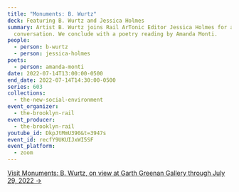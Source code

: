 ```yaml
---
title: "Monuments: B. Wurtz"
deck: Featuring B. Wurtz and Jessica Holmes
summary: Artist B. Wurtz joins Rail ArTonic Editor Jessica Holmes for a
  conversation. We conclude with a poetry reading by Amanda Monti.
people:
  - person: b-wurtz
  - person: jessica-holmes
poets:
  - person: amanda-monti
date: 2022-07-14T13:00:00-0500
end_date: 2022-07-14T14:30:00-0500
series: 603
collections:
  - the-new-social-environment
event_organizer:
  - the-brooklyn-rail
event_producer:
  - the-brooklyn-rail
youtube_id: DkpJtMmU390&t=3947s
event_id: recfY9UKUIJxWI5SF
event_platform:
  - zoom
---
```

[Visit Monuments: B. Wurtz, on view at Garth Greenan Gallery through July 29, 2022 →](https://www.garthgreenan.com/exhibitions/b-wurtz-monuments/press-release)